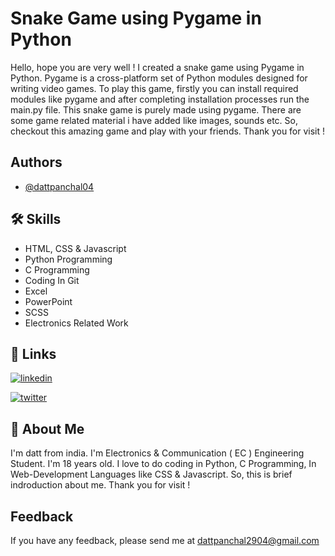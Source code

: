 
# Snake Game using Pygame in Python

Hello, hope you are very well ! I created a snake game using Pygame in Python. Pygame is a cross-platform set of Python modules designed for writing video games. To play this game, firstly you can install required modules like pygame and after completing installation processes run the main.py file. This snake game is purely made using pygame. There are some game related material i have added like images, sounds etc. So, checkout this amazing game and play with your friends. Thank you for visit !


## Authors

- [@dattpanchal04](https://github.com/dattpanchal04)


## 🛠 Skills

- HTML, CSS & Javascript
- Python Programming
- C Programming
- Coding In Git
- Excel
- PowerPoint
- SCSS
- Electronics Related Work


## 🔗 Links

[![linkedin](https://img.shields.io/badge/linkedin-0A66C2?style=for-the-badge&logo=linkedin&logoColor=white)](https://www.linkedin.com/in/dattpanchal04/)

[![twitter](https://img.shields.io/badge/twitter-1DA1F2?style=for-the-badge&logo=twitter&logoColor=white)](https://twitter.com/dattpanchal04)


## 🚀 About Me


I'm datt from india. I'm Electronics & Communication ( EC ) Engineering Student. I'm 18 years old. I love to do coding in Python, C Programming, In Web-Development Languages like CSS & Javascript. So, this is brief indroduction about me. Thank you for visit !


## Feedback

If you have any feedback, please send me at dattpanchal2904@gmail.com

